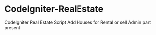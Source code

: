 # CodeIgniter-RealEstate
CodeIgniter Real Estate Script
Add Houses for Rental or sell
Admin part present
